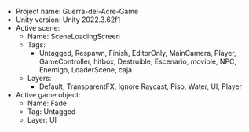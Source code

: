 <!-- UNITY CODE ASSIST INSTRUCTIONS START -->
- Project name: Guerra-del-Acre-Game
- Unity version: Unity 2022.3.62f1
- Active scene:
  - Name: SceneLoadingScreen
  - Tags:
    - Untagged, Respawn, Finish, EditorOnly, MainCamera, Player, GameController, hitbox, Destruible, Escenario, movible, NPC, Enemigo, LoaderScene, caja
  - Layers:
    - Default, TransparentFX, Ignore Raycast, Piso, Water, UI, Player
- Active game object:
  - Name: Fade
  - Tag: Untagged
  - Layer: UI
<!-- UNITY CODE ASSIST INSTRUCTIONS END -->